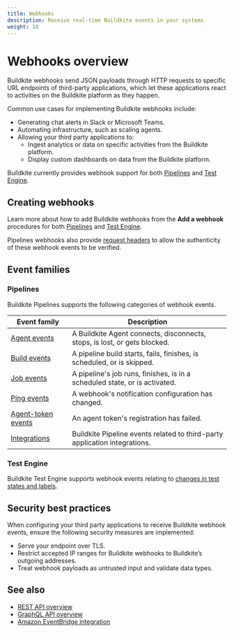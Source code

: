 ```yaml
---
title: Webhooks
description: Receive real-time Buildkite events in your systems
weight: 10
---
```


# Webhooks overview

Buildkite webhooks send JSON payloads through HTTP requests to specific URL endpoints of third-party applications, which let these applications react to activities on the Buildkite platform as they happen.

Common use cases for implementing Buildkite webhooks include:

- Generating chat alerts in Slack or Microsoft Teams.
- Automating infrastructure, such as scaling agents.
- Allowing your third party applications to:
    * Ingest analytics or data on specific activities from the Buildkite platform.
    * Display custom dashboards on data from the Buildkite platform.

Buildkite currently provides webhook support for both [Pipelines](/docs/apis/webhooks/pipelines) and [Test Engine](/docs/apis/webhooks/test-engine).

## Creating webhooks

Learn more about how to add Buildkite webhooks from the **Add a webhook** procedures for both [Pipelines](/docs/apis/webhooks/pipelines#add-a-webhook) and [Test Engine](/docs/apis/webhooks/test-engine#add-a-webhook).

Pipelines webhooks also provide [request headers](/docs/apis/webhooks/pipelines#http-headers) to allow the authenticity of these webhook events to be verified.

## Event families

### Pipelines

Buildkite Pipelines supports the following categories of webhook events.

| Event family | Description |
|--------------|-------------|
| [Agent events](/docs/apis/webhooks/pipelines/agent_events) | A Buildkite Agent connects, disconnects, stops, is lost, or gets blocked. |
| [Build events](/docs/apis/webhooks/pipelines/build_events) | A pipeline build starts, fails, finishes, is scheduled, or is skipped. |
| [Job events](/docs/apis/webhooks/pipelines/job_events) | A pipeline's job runs, finishes, is in a scheduled state, or is activated. |
| [Ping events](/docs/apis/webhooks/pipelines/ping_events) | A webhook's notification configuration has changed. |
| [Agent-token events](/docs/apis/webhooks/pipelines/agent_token_events) | An agent token's registration has failed. |
| [Integrations](/docs/apis/webhooks/pipelines/integrations) | Buildkite Pipeline events related to third-party application integrations. |

### Test Engine

Buildkite Test Engine supports webhook events relating to [changes in test states and labels](/docs/apis/webhooks/test-engine).

## Security best practices

When configuring your third party applications to receive Buildkite webhook events, ensure the following security measures are implemented:

- Serve your endpoint over TLS.
- Restrict accepted IP ranges for Buildkite webhooks to Buildkite’s outgoing addresses.
- Treat webhook payloads as untrusted input and validate data types.

## See also

- [REST API overview](/docs/apis/rest_api)
- [GraphQL API overview](/docs/apis/graphql_api)
- [Amazon EventBridge integration](/docs/pipelines/integrations/other/amazon_eventbridge)
